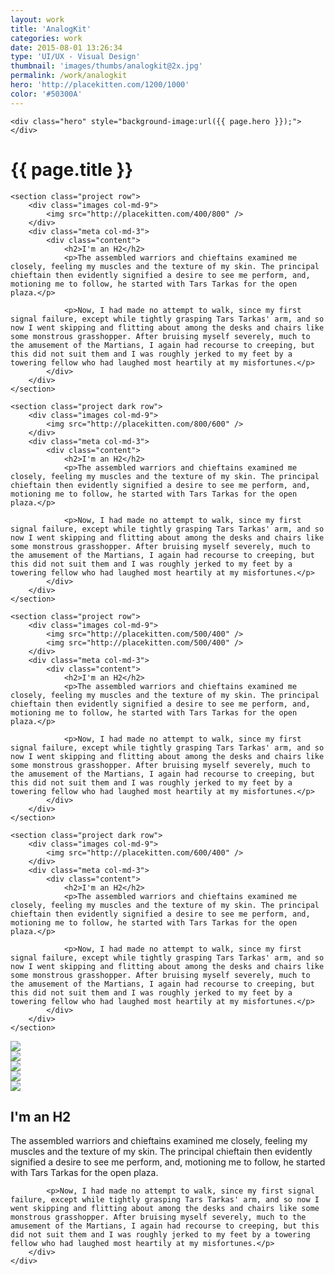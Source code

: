 ```yaml
---
layout: work
title: 'AnalogKit'
categories: work
date: 2015-08-01 13:26:34
type: 'UI/UX - Visual Design'
thumbnail: 'images/thumbs/analogkit@2x.jpg'
permalink: /work/analogkit
hero: 'http://placekitten.com/1200/1000' 
color: '#50300A'
---
```



<div class="container-fluid">

    <div class="hero" style="background-image:url({{ page.hero }});">
    </div>
    
  <!--  <h1 class="pagetitle" style="background:{{ page.color }};">{{ page.title }}</h1> -->
  <h1 class="pagetitle">{{ page.title }}</h1> 

    <section class="project row">
        <div class="images col-md-9">
            <img src="http://placekitten.com/400/800" />
        </div>
        <div class="meta col-md-3">
            <div class="content">
                <h2>I'm an H2</h2>
                <p>The assembled warriors and chieftains examined me closely, feeling my muscles and the texture of my skin. The principal chieftain then evidently signified a desire to see me perform, and, motioning me to follow, he started with Tars Tarkas for the open plaza.</p>

                <p>Now, I had made no attempt to walk, since my first signal failure, except while tightly grasping Tars Tarkas' arm, and so now I went skipping and flitting about among the desks and chairs like some monstrous grasshopper. After bruising myself severely, much to the amusement of the Martians, I again had recourse to creeping, but this did not suit them and I was roughly jerked to my feet by a towering fellow who had laughed most heartily at my misfortunes.</p>
            </div>
        </div>
    </section>
    
    <section class="project dark row">
        <div class="images col-md-9">
            <img src="http://placekitten.com/800/600" />
        </div>
        <div class="meta col-md-3">
            <div class="content">
                <h2>I'm an H2</h2>
                <p>The assembled warriors and chieftains examined me closely, feeling my muscles and the texture of my skin. The principal chieftain then evidently signified a desire to see me perform, and, motioning me to follow, he started with Tars Tarkas for the open plaza.</p>

                <p>Now, I had made no attempt to walk, since my first signal failure, except while tightly grasping Tars Tarkas' arm, and so now I went skipping and flitting about among the desks and chairs like some monstrous grasshopper. After bruising myself severely, much to the amusement of the Martians, I again had recourse to creeping, but this did not suit them and I was roughly jerked to my feet by a towering fellow who had laughed most heartily at my misfortunes.</p>
            </div>
        </div>
    </section>
    
    <section class="project row">
        <div class="images col-md-9">
            <img src="http://placekitten.com/500/400" />
            <img src="http://placekitten.com/500/400" />
        </div>
        <div class="meta col-md-3">
            <div class="content">
                <h2>I'm an H2</h2>
                <p>The assembled warriors and chieftains examined me closely, feeling my muscles and the texture of my skin. The principal chieftain then evidently signified a desire to see me perform, and, motioning me to follow, he started with Tars Tarkas for the open plaza.</p>

                <p>Now, I had made no attempt to walk, since my first signal failure, except while tightly grasping Tars Tarkas' arm, and so now I went skipping and flitting about among the desks and chairs like some monstrous grasshopper. After bruising myself severely, much to the amusement of the Martians, I again had recourse to creeping, but this did not suit them and I was roughly jerked to my feet by a towering fellow who had laughed most heartily at my misfortunes.</p>
            </div>
        </div>
    </section>    
    
    <section class="project dark row">
        <div class="images col-md-9">
            <img src="http://placekitten.com/600/400" />
        </div>
        <div class="meta col-md-3">
            <div class="content">
                <h2>I'm an H2</h2>
                <p>The assembled warriors and chieftains examined me closely, feeling my muscles and the texture of my skin. The principal chieftain then evidently signified a desire to see me perform, and, motioning me to follow, he started with Tars Tarkas for the open plaza.</p>

                <p>Now, I had made no attempt to walk, since my first signal failure, except while tightly grasping Tars Tarkas' arm, and so now I went skipping and flitting about among the desks and chairs like some monstrous grasshopper. After bruising myself severely, much to the amusement of the Martians, I again had recourse to creeping, but this did not suit them and I was roughly jerked to my feet by a towering fellow who had laughed most heartily at my misfortunes.</p>
            </div>
        </div>
    </section>    

<section class="project row">
    <div class="images slides col-md-9">
        <div><img src="http://placekitten.com/500/400" /></div>
        <div> <img src="http://placekitten.com/500/400" /></div>
        <div> <img src="http://placekitten.com/500/400" /></div>
        <div> <img src="http://placekitten.com/500/400" /></div>
        <div> <img src="http://placekitten.com/500/400" /></div>
    </div>
    <div class="meta col-md-3">
        <div class="content">
            <h2>I'm an H2</h2>
            <p>The assembled warriors and chieftains examined me closely, feeling my muscles and the texture of my skin. The principal chieftain then evidently signified a desire to see me perform, and, motioning me to follow, he started with Tars Tarkas for the open plaza.</p>

            <p>Now, I had made no attempt to walk, since my first signal failure, except while tightly grasping Tars Tarkas' arm, and so now I went skipping and flitting about among the desks and chairs like some monstrous grasshopper. After bruising myself severely, much to the amusement of the Martians, I again had recourse to creeping, but this did not suit them and I was roughly jerked to my feet by a towering fellow who had laughed most heartily at my misfortunes.</p>
        </div>
    </div>
</section>
    
</div>